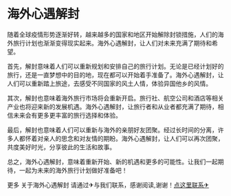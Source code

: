 # 海外心遇解封

随着全球疫情形势逐渐好转，越来越多的国家和地区开始解除封锁措施，人们的海外旅行计划也渐渐变得现实起来。海外心遇解封，让人们对未来充满了期待和希望。

首先，解封意味着人们可以重新规划和安排自己的旅行计划。无论是已经计划好的旅行，还是一直梦想中的目的地，现在都可以开始着手准备了。海外心遇解封，让人们可以重新踏上旅途，去感受不同国家的风土人情，体验异国他乡的风情。

其次，解封也意味着海外旅行市场将会重新开启。旅行社、航空公司和酒店等相关产业也将迎来新的发展机遇。海外心遇解封，让旅行者和从业者都充满了期待，相信未来会有更多更丰富的旅行选择和体验。

最后，解封也意味着人们可以重新与海外的亲朋好友团聚。经过长时间的分离，许多人都怀着对亲人的思念和对友情的期盼。海外心遇解封，让人们可以再次团聚，共度美好时光，分享彼此的生活和故事。

总之，海外心遇解封，意味着重新开始、新的机遇和更多的可能性。让我们一起期待，一起为未来的海外旅行计划做好准备吧！

更多 关于海外心遇解封 请通过✈与我们联系，感谢阅读,谢谢！[点这里联系✈](https://ww.k02.cc)